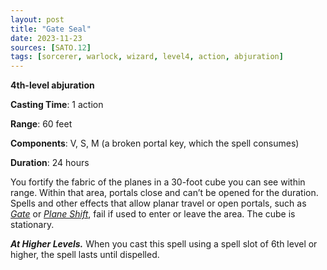 ```yaml
---
layout: post
title: "Gate Seal"
date: 2023-11-23
sources: [SATO.12]
tags: [sorcerer, warlock, wizard, level4, action, abjuration]
---
```


**4th-level abjuration**

**Casting Time**: 1 action

**Range**: 60 feet

**Components**: V, S, M (a broken portal key, which the spell consumes)

**Duration**: 24 hours

You fortify the fabric of the planes in a 30-foot cube you can see within range. Within that area, portals close and can’t be opened for the duration. Spells and other effects that allow planar travel or open portals, such as *[Gate](gate)* or *[Plane Shift](plane-shift)*, fail if used to enter or leave the area. The cube is stationary.

***At Higher Levels.*** When you cast this spell using a spell slot of 6th level or higher, the spell lasts until dispelled.
